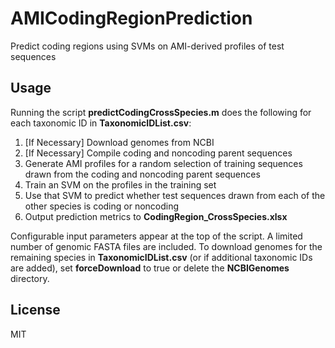 # AMICodingRegionPrediction

Predict coding regions using SVMs on AMI-derived profiles of test sequences
 
## Usage
Running the script **predictCodingCrossSpecies.m** does the following for each taxonomic ID in **TaxonomicIDList.csv**:
1. [If Necessary] Download genomes from NCBI
2. [If Necessary] Compile coding and noncoding parent sequences
3. Generate AMI profiles for a random selection of training sequences  drawn from the coding and noncoding parent sequences
4. Train an SVM on the profiles in the training set
5. Use that SVM to predict whether test sequences drawn from each of the  other species is coding or noncoding
6. Output prediction metrics to **CodingRegion_CrossSpecies.xlsx**

Configurable input parameters appear at the top of the script. A limited number of genomic FASTA files are included. To download genomes for the remaining species in **TaxonomicIDList.csv** (or if additional taxonomic IDs are added), set **forceDownload** to true or delete the **NCBIGenomes** directory.

## License

MIT